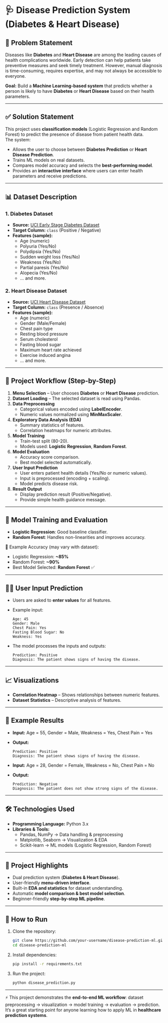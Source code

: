 # 🩺 Disease Prediction System (Diabetes & Heart Disease)

## 📌 Problem Statement
Diseases like **Diabetes** and **Heart Disease** are among the leading causes of health complications worldwide. Early detection can help patients take preventive measures and seek timely treatment. However, manual diagnosis is time-consuming, requires expertise, and may not always be accessible to everyone.

**Goal:** Build a **Machine Learning-based system** that predicts whether a person is likely to have **Diabetes** or **Heart Disease** based on their health parameters.

---

## ✅ Solution Statement
This project uses **classification models** (Logistic Regression and Random Forest) to predict the presence of disease from patient health data.  
The system:
- Allows the user to choose between **Diabetes Prediction** or **Heart Disease Prediction**.  
- Trains ML models on real datasets.  
- Compares model accuracy and selects the **best-performing model**.  
- Provides an **interactive interface** where users can enter health parameters and receive predictions.

---

## 📊 Dataset Description

### 1. Diabetes Dataset
- **Source:** [UCI Early Stage Diabetes Dataset](https://archive.ics.uci.edu/ml/datasets/Early+stage+diabetes+risk+prediction+dataset)  
- **Target Column:** `class` (Positive / Negative)  
- **Features (sample):**
  - Age (numeric)  
  - Polyuria (Yes/No)  
  - Polydipsia (Yes/No)  
  - Sudden weight loss (Yes/No)  
  - Weakness (Yes/No)  
  - Partial paresis (Yes/No)  
  - Alopecia (Yes/No)  
  - … and more.

### 2. Heart Disease Dataset
- **Source:** [UCI Heart Disease Dataset](https://archive.ics.uci.edu/ml/datasets/Heart+Disease)  
- **Target Column:** `class` (Presence / Absence)  
- **Features (sample):**
  - Age (numeric)  
  - Gender (Male/Female)  
  - Chest pain type  
  - Resting blood pressure  
  - Serum cholesterol  
  - Fasting blood sugar  
  - Maximum heart rate achieved  
  - Exercise induced angina  
  - … and more.

---

## 🔄 Project Workflow (Step-by-Step)
1. **Menu Selection** – User chooses **Diabetes** or **Heart Disease** prediction.  
2. **Dataset Loading** – The selected dataset is read using Pandas.  
3. **Data Preprocessing**
   - Categorical values encoded using **LabelEncoder**.  
   - Numeric values normalized using **MinMaxScaler**.  
4. **Exploratory Data Analysis (EDA)**
   - Summary statistics of features.  
   - Correlation heatmaps for numeric attributes.  
5. **Model Training**
   - Train-test split (80-20).  
   - Models used: **Logistic Regression**, **Random Forest**.  
6. **Model Evaluation**
   - Accuracy score comparison.  
   - Best model selected automatically.  
7. **User Input Prediction**
   - User enters patient health details (Yes/No or numeric values).  
   - Input is preprocessed (encoding + scaling).  
   - Model predicts disease risk.  
8. **Result Output**
   - Display prediction result (Positive/Negative).  
   - Provide simple health guidance message.

---

## 🤖 Model Training and Evaluation
- **Logistic Regression**: Good baseline classifier.  
- **Random Forest**: Handles non-linearities and improves accuracy.  

📌 Example Accuracy (may vary with dataset):
- Logistic Regression: **~85%**  
- Random Forest: **~90%**  
- Best Model Selected: **Random Forest** ✅

---

## 🧑‍💻 User Input Prediction
- Users are asked to **enter values** for all features.  
- Example input:
  ```
  Age: 45  
  Gender: Male  
  Chest Pain: Yes  
  Fasting Blood Sugar: No  
  Weakness: Yes  
  ```

- The model processes the inputs and outputs:
  ```
  Prediction: Positive  
  Diagnosis: The patient shows signs of having the disease.  
  ```

---

## 📈 Visualizations
- **Correlation Heatmap** – Shows relationships between numeric features.  
- **Dataset Statistics** – Descriptive analysis of features.  

---

## 📝 Example Results
- **Input:** Age = 55, Gender = Male, Weakness = Yes, Chest Pain = Yes  
- **Output:**
  ```
  Prediction: Positive  
  Diagnosis: The patient shows signs of having the disease.  
  ```

- **Input:** Age = 28, Gender = Female, Weakness = No, Chest Pain = No  
- **Output:**
  ```
  Prediction: Negative  
  Diagnosis: The patient does not show strong signs of the disease.  
  ```

---

## 🛠️ Technologies Used
- **Programming Language:** Python 3.x  
- **Libraries & Tools:**
  - Pandas, NumPy → Data handling & preprocessing  
  - Matplotlib, Seaborn → Visualization & EDA  
  - Scikit-learn → ML models (Logistic Regression, Random Forest)

---

## 🌟 Project Highlights
- Dual prediction system (**Diabetes & Heart Disease**).  
- User-friendly **menu-driven interface**.  
- Built-in **EDA and statistics** for dataset understanding.  
- Automatic **model comparison & best model selection**.  
- Beginner-friendly **step-by-step ML pipeline**.

---

## 🚀 How to Run
1. Clone the repository:
   ```bash
   git clone https://github.com/your-username/disease-prediction-ml.git
   cd disease-prediction-ml
   ```
2. Install dependencies:
   ```bash
   pip install -r requirements.txt
   ```
3. Run the project:
   ```bash
   python disease_prediction.py
   ```

---

⚡ This project demonstrates the **end-to-end ML workflow**: dataset preprocessing → visualization → model training → evaluation → prediction.  
It’s a great starting point for anyone learning how to apply ML in **healthcare prediction systems**.
